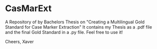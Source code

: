 # CasMarExt

A Repository of by Bachelors Thesis on "Creating a Multilingual Gold Standard for Case Marker Extraction"
It contains my Thesis as a .pdf file and the final Gold Standard in a .py file.
Feel free to use it!

Cheers,
Xaver

